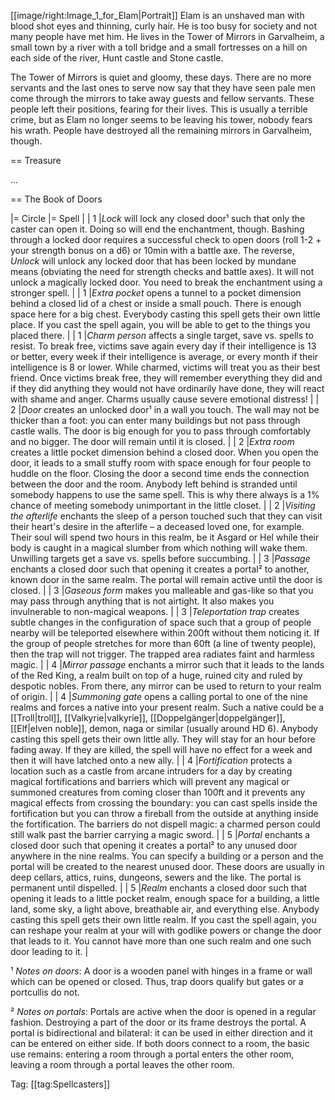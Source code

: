 [[image/right:Image_1_for_Elam|Portrait]]
Elam is an unshaved man with blood shot eyes and thinning, curly hair. He is too busy for society and not many people have met him. He lives in the Tower of Mirrors in Garvalheim, a small town by a river with a toll bridge and a small fortresses on a hill on each side of the river, Hunt castle and Stone castle.

The Tower of Mirrors is quiet and gloomy, these days. There are no more servants and the last ones to serve now say that they have seen pale men come through the mirrors to take away guests and fellow servants. These people left their positions, fearing for their lives. This is usually a terrible crime, but as Elam no longer seems to be leaving his tower, nobody fears his wrath. People have destroyed all the remaining mirrors in Garvalheim, though.

== Treasure

...

== The Book of Doors

|= Circle |= Spell |
| 1 |*Lock* will lock any closed door¹ such that only the caster can open it. Doing so will end the enchantment, though. Bashing through a locked door requires a successful check to open doors (roll 1-2 + your strength bonus on a d6) or 10min with a battle axe. The reverse, *Unlock* will unlock any locked door that has been locked by mundane means (obviating the need for strength checks and battle axes). It will not unlock a magically locked door. You need to break the enchantment using a stronger spell. |
| 1 |*Extra pocket* opens a tunnel to a pocket dimension behind a closed lid of a chest or inside a small pouch. There is enough space here for a big chest. Everybody casting this spell gets their own little place. If you cast the spell again, you will be able to get to the things you placed there. |
| 1 |*Charm person* affects a single target, save vs. spells to resist. To break free, victims save again every day if their intelligence is 13 or better, every week if their intelligence is average, or every month if their intelligence is 8 or lower. While charmed, victims will treat you as their best friend. Once victims break free, they will remember everything they did and if they did anything they would not have ordinarily have done, they will react with shame and anger. Charms usually cause severe emotional distress! |
| 2 |*Door* creates an unlocked door¹ in a wall you touch. The wall may not be thicker than a foot: you can enter many buildings but not pass through castle walls. The door is big enough for you to pass through comfortably and no bigger. The door will remain until it is closed. |
| 2 |*Extra room* creates a little pocket dimension behind a closed door. When you open the door, it leads to a small stuffy room with space enough for four people to huddle on the floor. Closing the door a second time ends the connection between the door and the room. Anybody left behind is stranded until somebody happens to use the same spell. This is why there always is a 1% chance of meeting somebody unimportant in the little closet. |
| 2 |*Visiting the afterlife* enchants the sleep of a person touched such that they can visit their heart's desire in the afterlife – a deceased loved one, for example. Their soul will spend two hours in this realm, be it Asgard or Hel while their body is caught in a magical slumber from which nothing will wake them. Unwilling targets get a save vs. spells before succumbing. |
| 3 |*Passage* enchants a closed door such that opening it creates a portal² to another, known door in the same realm. The portal will remain active until the door is closed. |
| 3 |*Gaseous form* makes you malleable and gas-like so that you may pass through anything that is not airtight. It also makes you invulnerable to non-magical weapons. |
| 3 |*Teleportation trap* creates subtle changes in the configuration of space such that a group of people nearby will be teleported elsewhere within 200ft without them noticing it. If the group of people stretches for more than 60ft (a line of twenty people), then the trap will not trigger. The trapped area radiates faint and harmless magic. |
| 4 |*Mirror passage* enchants a mirror such that it leads to the lands of the Red King, a realm built on top of a huge, ruined city and ruled by despotic nobles. From there, any mirror can be used to return to your realm of origin. |
| 4 |*Summoning gate* opens a calling portal to one of the nine realms and forces a native into your present realm. Such a native could be a [[Troll|troll]], [[Valkyrie|valkyrie]], [[Doppelgänger|doppelgänger]], [[Elf|elven noble]], demon, naga or similar (usually around HD 6). Anybody casting this spell gets their own little ally. They will stay for an hour before fading away. If they are killed, the spell will have no effect for a week and then it will have latched onto a new ally. |
| 4 |*Fortification* protects a location such as a castle from arcane intruders for a day by creating magical fortifications and barriers which will prevent any magical or summoned creatures from coming closer than 100ft and it prevents any magical effects from crossing the boundary: you can cast spells inside the fortification but you can throw a fireball from the outside at anything inside the fortification. The barriers do not dispell magic: a charmed person could still walk past the barrier carrying a magic sword. |
| 5 |*Portal* enchants a closed door such that opening it creates a portal² to any unused door anywhere in the nine realms. You can specify a building or a person and the portal will be created to the nearest unused door. These doors are usually in deep cellars, attics, ruins, dungeons, sewers and the like. The portal is permanent until dispelled. |
| 5 |*Realm* enchants a closed door such that opening it leads to a little pocket realm, enough space for a building, a little land, some sky, a light above, breathable air, and everything else. Anybody casting this spell gets their own little realm. If you cast the spell again, you can reshape your realm at your will with godlike powers or change the door that leads to it. You cannot have more than one such realm and one such door leading to it. |

¹ *Notes on doors*: A door is a wooden panel with hinges in a frame or wall which can be opened or closed. Thus, trap doors qualify but gates or a portcullis do not.

² *Notes on portals*: Portals are active when the door is opened in a regular fashion. Destroying a part of the door or its frame destroys the portal. A portal is bidirectional and bilateral: it can be used in either direction and it can be entered on either side. If both doors connect to a room, the basic use remains: entering a room through a portal enters the other room, leaving a room through a portal leaves the other room. 

Tag: [[tag:Spellcasters]]
